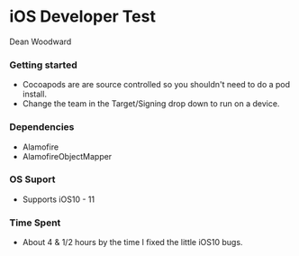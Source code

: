 # iOS Developer Test

Dean Woodward

### Getting started

- Cocoapods are are source controlled so you shouldn't need to do a pod install.
- Change the team in the Target/Signing drop down to run on a device.

### Dependencies

- Alamofire
- AlamofireObjectMapper

### OS Suport

- Supports iOS10 - 11

### Time Spent

- About 4 & 1/2 hours by the time I fixed the little iOS10 bugs.
